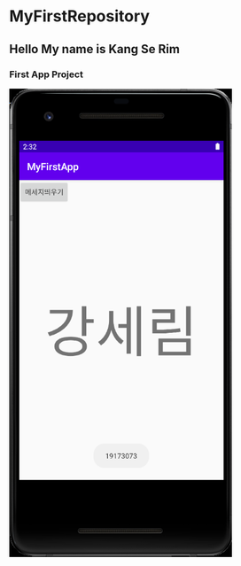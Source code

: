 # MyFirstRepository

## Hello My name is Kang Se Rim

### First App Project

<img width="" src="./png/FirstProject_CD.png"></img>     
